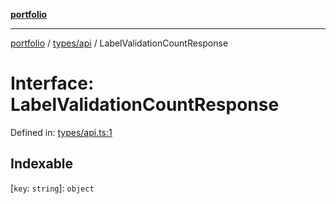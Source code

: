 [**portfolio**](../../../README.md)

***

[portfolio](../../../modules.md) / [types/api](../README.md) / LabelValidationCountResponse

# Interface: LabelValidationCountResponse

Defined in: [types/api.ts:1](https://github.com/tnorlund/Portfolio/blob/d31521d36cac5333a515db2c1e8f728982df4e77/portfolio/types/api.ts#L1)

## Indexable

\[`key`: `string`\]: `object`
